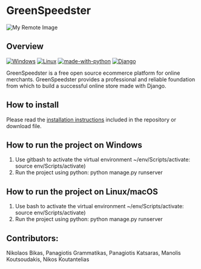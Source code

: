 # GreenSpeedster 
![My Remote Image](https://github.com/ThrillSeeker01/Django_Group_Project/blob/master/greenspeedster/greenspeedster.png)
## Overview
[![Windows](https://svgshare.com/i/ZhY.svg)](https://www.microsoft.com/en-us/windows?wa=wsignin1.0)
[![Linux](https://svgshare.com/i/Zhy.svg)](https://www.linux.org/)
[![made-with-python](https://img.shields.io/badge/Made%20with-Python-1f425f.svg)](https://www.python.org/)
[![Django](https://img.shields.io/pypi/djversions/djangorestframework?color=%20green&label=Django%20Version%3A)](https://www.djangoproject.com/)

GreenSpeedster is a free open source ecommerce platform for online merchants. GreenSpeedster provides a professional and reliable foundation from which to build a successful online store made with Django.

## How to install

Please read the [installation instructions](INSTALL.md) included in the repository or download file.

## How to run the project on Windows

1. Use gitbash to activate the virtual environment ~/env/Scripts/activate:
   source env/Scripts/activate)
2. Run the project using python: 
   python manage.py runserver

## How to run the project on Linux/macOS

1. Use bash to activate the virtual environment ~/env/Scripts/activate:
   source env/Scripts/activate)
2. Run the project using python: 
   python manage.py runserver

## Contributors: 
Nikolaos Bikas, Panagiotis Grammatikas, Panagiotis Katsaras, Manolis Koutsoudakis, Nikos Koutantelias
